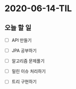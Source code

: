# 2020-06-14-TIL

## 오늘 할 일

- [ ] API 만들기
- [ ] JPA 공부하기
- [ ] 알고리즘 문제풀기
- [ ] 밀린 이슈 처리하기
- [ ] 트리 구현하기


